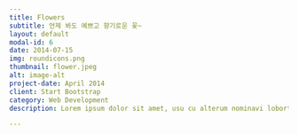 ```yaml
---
title: Flowers
subtitle: 언제 봐도 예쁘고 향기로운 꽃~
layout: default
modal-id: 6
date: 2014-07-15
img: roundicons.png
thumbnail: flower.jpeg
alt: image-alt
project-date: April 2014
client: Start Bootstrap
category: Web Development
description: Lorem ipsum dolor sit amet, usu cu alterum nominavi lobortis. At duo novum diceret. Tantas apeirian vix et, usu sanctus postulant inciderint ut, populo diceret necessitatibus in vim. Cu eum dicam feugiat noluisse.

---
```

